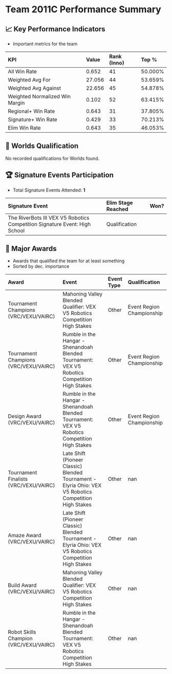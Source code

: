 # Team 2011C Performance Summary

## 📈 Key Performance Indicators
- Important metrics for the team

| KPI | Value | Rank (Inno) | Top % |
|:---|:-----|:----|:-----|
| All Win Rate | 0.652 | 41 | 50.000% |
| Weighted Avg For | 27.056 | 44 | 53.659% |
| Weighted Avg Against | 22.656 | 45 | 54.878% |
| Weighted Normalized Win Margin | 0.102 | 52 | 63.415% |
| Regional+ Win Rate | 0.643 | 31 | 37.805% |
| Signature+ Win Rate | 0.429 | 33 | 70.213% |
| Elim Win Rate | 0.643 | 35 | 46.053% |


## 🎯 Worlds Qualification
No recorded qualifications for Worlds found.

## 🏆 Signature Events Participation
- Total Signature Events Attended: **1**

| Signature Event | Elim Stage Reached | Won? |
|:----------------|:-------------------|:----|
| The RiverBots III VEX V5 Robotics Competition Signature Event: High School | Qualification |  |


## 🥇 Major Awards
- Awards that qualified the team for at least something
- Sorted by dec. importance

| Award | Event | Event Type | Qualification |
|:------|:------|:-----------|:--------------|
| Tournament Champions (VRC/VEXU/VAIRC) | Mahoning Valley Blended Qualifier: VEX V5 Robotics Competition High Stakes | Other | Event Region Championship |
| Tournament Champions (VRC/VEXU/VAIRC) | Rumble in the Hangar - Shenandoah Blended Tournament: VEX V5 Robotics Competition High Stakes | Other | Event Region Championship |
| Design Award (VRC/VEXU/VAIRC) | Rumble in the Hangar - Shenandoah Blended Tournament: VEX V5 Robotics Competition High Stakes | Other | Event Region Championship |
| Tournament Finalists (VRC/VEXU/VAIRC) | Late Shift (Pioneer Classic) Blended Tournament - Elyria Ohio: VEX V5 Robotics Competition High Stakes | Other | nan |
| Amaze Award (VRC/VEXU/VAIRC) | Late Shift (Pioneer Classic) Blended Tournament - Elyria Ohio: VEX V5 Robotics Competition High Stakes | Other | nan |
| Build Award (VRC/VEXU/VAIRC) | Mahoning Valley Blended Qualifier: VEX V5 Robotics Competition High Stakes | Other | nan |
| Robot Skills Champion (VRC/VEXU/VAIRC) | Rumble in the Hangar - Shenandoah Blended Tournament: VEX V5 Robotics Competition High Stakes | Other | nan |

